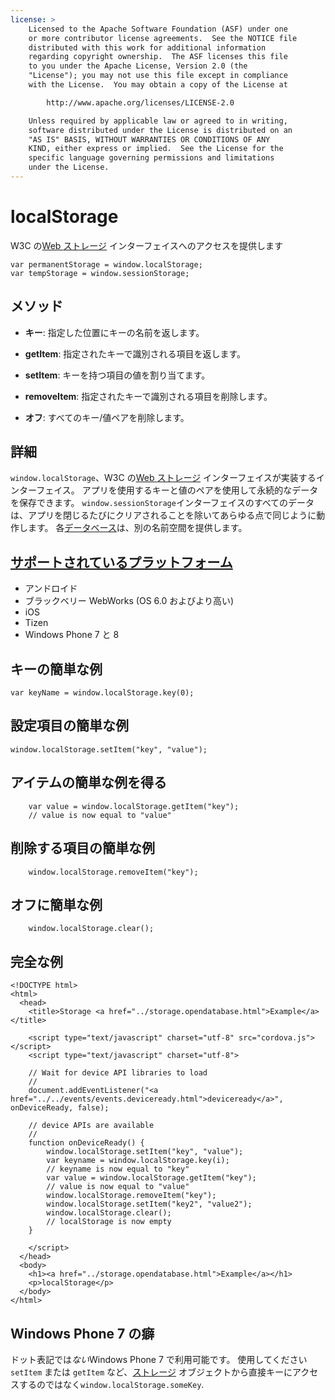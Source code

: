 ```yaml
---
license: >
    Licensed to the Apache Software Foundation (ASF) under one
    or more contributor license agreements.  See the NOTICE file
    distributed with this work for additional information
    regarding copyright ownership.  The ASF licenses this file
    to you under the Apache License, Version 2.0 (the
    "License"); you may not use this file except in compliance
    with the License.  You may obtain a copy of the License at

        http://www.apache.org/licenses/LICENSE-2.0

    Unless required by applicable law or agreed to in writing,
    software distributed under the License is distributed on an
    "AS IS" BASIS, WITHOUT WARRANTIES OR CONDITIONS OF ANY
    KIND, either express or implied.  See the License for the
    specific language governing permissions and limitations
    under the License.
---
```


# localStorage

W3C の[Web <a href="../storage.html">ストレージ</a> インターフェイス][1]へのアクセスを提供します

 [1]: http://dev.w3.org/html5/webstorage/#the-localstorage-attribute

    var permanentStorage = window.localStorage;
    var tempStorage = window.sessionStorage;
    

## メソッド

*   **キー**: 指定した位置にキーの名前を返します。

*   **getItem**: 指定されたキーで識別される項目を返します。

*   **setItem**: キーを持つ項目の値を割り当てます。

*   **removeItem**: 指定されたキーで識別される項目を削除します。

*   **オフ**: すべてのキー/値ペアを削除します。

## 詳細

`window.localStorage`、W3C の[Web <a href="../storage.html">ストレージ</a> インターフェイス][2]が実装するインターフェイス。 アプリを使用するキーと値のペアを使用して永続的なデータを保存できます。 `window.sessionStorage`インターフェイスのすべてのデータは、アプリを閉じるたびにクリアされることを除いてあらゆる点で同じように動作します。 各<a href="../database/database.html">データベース</a>は、別の名前空間を提供します。

 [2]: http://dev.w3.org/html5/webstorage/

## <a href="../../../config_ref/images.html">サポートされているプラットフォーム</a>

*   アンドロイド
*   ブラックベリー WebWorks (OS 6.0 およびより高い)
*   iOS
*   Tizen
*   Windows Phone 7 と 8

## キーの簡単な例

    var keyName = window.localStorage.key(0);
    

## 設定項目の簡単な例

    window.localStorage.setItem("key", "value");
    

## アイテムの簡単な例を得る

        var value = window.localStorage.getItem("key");
        // value is now equal to "value"
    

## 削除する項目の簡単な例

        window.localStorage.removeItem("key");
    

## オフに簡単な例

        window.localStorage.clear();
    

## 完全な例

    <!DOCTYPE html>
    <html>
      <head>
        <title>Storage <a href="../storage.opendatabase.html">Example</a></title>
    
        <script type="text/javascript" charset="utf-8" src="cordova.js"></script>
        <script type="text/javascript" charset="utf-8">
    
        // Wait for device API libraries to load
        //
        document.addEventListener("<a href="../../events/events.deviceready.html">deviceready</a>", onDeviceReady, false);
    
        // device APIs are available
        //
        function onDeviceReady() {
            window.localStorage.setItem("key", "value");
            var keyname = window.localStorage.key(i);
            // keyname is now equal to "key"
            var value = window.localStorage.getItem("key");
            // value is now equal to "value"
            window.localStorage.removeItem("key");
            window.localStorage.setItem("key2", "value2");
            window.localStorage.clear();
            // localStorage is now empty
        }
    
        </script>
      </head>
      <body>
        <h1><a href="../storage.opendatabase.html">Example</a></h1>
        <p>localStorage</p>
      </body>
    </html>
    

## Windows Phone 7 の癖

ドット表記では*ない*Windows Phone 7 で利用可能です。 使用してください `setItem` または `getItem` など、<a href="../storage.html">ストレージ</a> オブジェクトから直接キーにアクセスするのではなく`window.localStorage.someKey`.